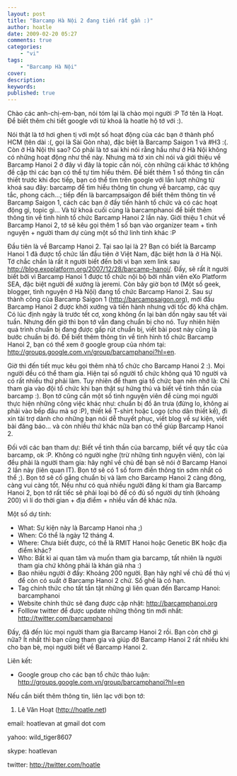 ```yaml
---
layout: post
title: "Barcamp Hà Nội 2 đang tiến rất gần :)"
author: hoatle
date: 2009-02-20 05:27
comments: true
categories:
    - "vi"
tags:
    - "Barcamp Hà Nội"
cover:
description:
keywords:
published: true
---
```


Chào các anh-chị-em-bạn, nói tóm lại là chào mọi người :P
Tớ tên là Hoạt. Để biết thêm chi tiết google với từ khoá là hoatle hộ tớ với :).

Nói thật là tớ hơi ghen tị với một số hoạt động của các bạn ở thành phố HCM (tên dài :(, gọi là Sài Gòn nha), đặc biệt là Barcamp Saigon 1 và #H3 :(. Còn ở Hà Nội thì sao? Có phải là tớ sai khi nói rằng hầu như ở Hà Nội không có những hoạt động như thế này. Nhưng mà tớ xin chỉ nói và giới thiệu về Barcamp Hanoi 2 ở đây vì đây là topic cần nói, còn những cái khác tớ không đề cập thì các bạn có thể tự tìm hiểu thêm. Để biết thêm 1 số thông tin cần thiết trước khi đọc tiếp, bạn có thể tìm trên google với lần lượt những từ khoá sau đây: barcamp để tìm hiểu thông tin chung về barcamp, các quy tắc, phong cách...; tiếp đến là barcampsaigon để biết thêm thông tin về Barcamp Saigon 1, cách các bạn ở đấy tiến hành tổ chức và có các hoạt động gì, topic gì... Và từ khoá cuối cùng là barcamphanoi để biết thêm thông tin về tình hình tổ chức Barcamp Hanoi 2 lần này. Giới thiệu 1 chút về Barcamp Hanoi 2, tớ sẽ kêu gọi thêm 1 số bạn vào organizer team + tình nguyện + người tham dự cùng một số thứ linh tinh khác :P

<!-- more -->

Đầu tiên là về Barcamp Hanoi 2. Tại sao lại là 2? Bạn có biết là Barcamp Hanoi 1 đã được tổ chức lần đầu tiên ở Việt Nam, đặc biệt hơn là ở Hà Nội. Tớ chắc chắn là rất ít người biết đến bởi vì bạn xem link sau http://blog.exoplatform.org/2007/12/28/barcamp-hanoi/. Đấy, sẽ rất ít người biết bởi vì Barcamp Hanoi 1 được tổ chức nội bộ bởi nhân viên eXo Platform SEA, đặc biệt người đề xướng là jeremi. Còn bây giờ bọn tớ (Một số geek, blogger, tình nguyện ở Hà Nội) đang tổ chức Barcamp Hanoi 2.
Sau sự thành công của Barcamp Saigon 1 (http://barcampsaigon.org), mới đầu Barcamp Hanoi 2 được khởi xướng và tiến hành nhưng với tốc độ khá chậm. Có lúc định ngày là trước tết cơ, xong không ổn lại bàn dồn ngày sau tết vài tuần. Nhưng đến giờ thì bọn tớ vẫn đang chuẩn bị cho nó. Tuy nhiên hiện quá trình chuẩn bị đang được gấp rút chuẩn bị, viết bài post này cũng là bước chuẩn bị đó. Để biết thêm thông tin về tình hình tổ chức Barcamp Hanoi 2, bạn có thể xem ở google group của nhóm tại: http://groups.google.com.vn/group/barcamphanoi?hl=en.

Giờ thì đến tiết mục kêu gọi thêm nhà tổ chức cho Barcamp Hanoi 2 :). Mọi người đều có thể tham gia.  Hiện tại số người tổ chức không quá 10 người và có rất nhiều thứ phải làm. Tuy nhiên để tham gia tổ chức bạn nên nhớ là: Chỉ tham gia vào đội tổ chức khi bạn thật sự hứng thú và biết về tinh thần của barcamp :). Bọn tớ cũng cần một số tình nguyện viên để cùng mọi người thực hiện những công việc khác như: chuẩn bị đồ ăn trưa (đừng lo, không ai phải vào bếp đâu mà sợ :P), thiết kế T-shirt hoặc Logo (cho dân thiết kế), đi xin tài trợ dành cho những bạn nói dễ thuyết phục, viết blog về sự kiện, viết bài đăng báo... và còn nhiều thứ khác nữa bạn có thể giúp Barcamp Hanoi 2.

Đối với các bạn tham dự: Biết về tinh thần của barcamp, biết về quy tắc của barcamp, ok :P. Không có người nghe (trừ những tình nguyện viên), còn lại đều phải là người tham gia: hãy nghĩ về chủ đề bạn sẽ nói ở Barcamp Hanoi 2 lần này (liên quan IT). Bọn tớ sẽ có 1 số form điền thông tin sớm nhất có thể ;). Bọn tớ sẽ cố gắng chuẩn bị và làm cho Barcamp Hanoi 2 càng đông, càng vui càng tốt. Nếu như có quá nhiều người đăng kí tham gia Barcamp Hanoi 2, bọn tớ rất tiếc sẽ phải loại bỏ để có đủ số người dự tính (khoảng 200) vì lí do thời gian + địa điểm + nhiều vấn đề khác nữa.

Một số dự tính:

+ What: Sự kiện này là Barcamp Hanoi nha ;)
+ When: Có thể là ngày 12 tháng 4.
+ Where: Chưa biết được, có thể là RMIT Hanoi hoặc Genetic BK hoặc địa điểm khác?
+ Who: Bất kì ai quan tâm và muốn tham gia barcamp, tất nhiên là người tham gia chứ không phải là khán giả nha :)
+ Bao nhiêu người ở đấy: Khoảng 200 người. Bạn hãy nghĩ về chủ đề thú vị để còn có suất ở Barcamp Hanoi 2 chứ. Số ghế là có hạn.
+ Tag chính thức cho tất tần tật những gì liên quan đến Barcamp Hanoi: barcamphanoi
+ Website chính thức sẽ đang được cập nhật: http://barcamphanoi.org
+ Folllow twitter để được update những thông tin mới nhất: http://twitter.com/barcamphanoi

Đấy, đã đến lúc mọi người tham gia Barcamp Hanoi 2 rồi. Bạn còn chờ gì nữa? Ít nhất thì bạn cũng tham gia và giúp đỡ Barcamp Hanoi 2 rất nhiều khi cho bạn bè, mọi người biết về Barcamp Hanoi 2.

Liên kết:
- Google group cho các bạn tổ chức thảo luận: http://groups.google.com.vn/group/barcamphanoi?hl=en

Nếu cần biết thêm thông tin, liên lạc với bọn tớ:

1. Lê Văn Hoạt (http://hoatle.net)

email: hoatlevan at gmail dot com

yahoo: wild_tiger8607

skype: hoatlevan

twitter: http://twitter.com/hoatle
